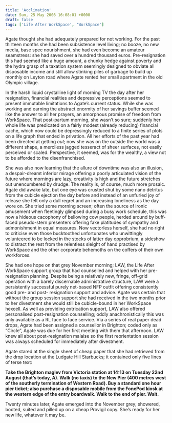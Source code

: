 ```yaml
---
title: 'Acclimation'
date: Sun, 25 May 2008 16:08:01 +0000
draft: false
tags: ['Life After WorkSpace', 'WorkSpace']
---
```


Agate thought she had adequately prepared for not working. For the past thirteen months she had been subsistence level living; no booze, no new media, base spec nourishment, she had even become an amateur seamstress: she had saved over a hundred thousand euros. Pre-resignation this had seemed like a huge amount, a chunky hedge against poverty and the hydra grasp of a taxation system seemingly designed to obviate all disposable income and still allow stinking piles of garbage to build up monthly on Leyton road where Agate rented her small apartment in the old Olympic village.

In the harsh liquid crystalline light of morning TV the day after her resignation, financial realities and depressive perceptions seemed to present immutable limitations to Agate’s current status.  While she was working and earning the abstract enormity of her savings buffer seemed like the answer to all her prayers, an amorphous promise of freedom from WorkSpace. That post-partum morning, she wasn’t so sure; suddenly her whole life was predicated on a fairly modest (already reducing) financial cache, which now could be depressingly reduced to a finite series of plots on a life graph that ended in privation. All her efforts of the past year had been directed at getting _out_; now she was on the outside the world was a different shape, a merciless jagged tesseract of sheer surfaces, not easily perceived or scaled. Perspective, it seemed, was for the wealthy, a view not to be afforded to the disenfranchised.

She was also now learning that the allure of downtime was also an illusion, a despair-dreamt inferior mirage offering a poorly articulated vision of the future where mornings are lazy, creativity is high and the future stretches out unencumbered by drudge. The reality is, of course, much more prosaic. Agate did awake late, but one eye was crusted shut by some nano detritus from the cubicle ejection the day before and instead of an unfurled joy of release she felt only a dull regret and an increasing loneliness as the day wore on. She tried some morning screen; often the source of ironic amusement when fleetingly glimpsed during a busy work schedule, this was now a hideous cacophony of bellowing cow people, herded around by buff-faced pseudo-stern presenters offering fake platitudes of sympathy and admonishment in equal measures. Now vectorless herself, she had no right to criticise even those bucktoothed unfortunates who unwittingly volunteered to be locked in the stocks of latter day opprobrium, a sideshow to distract the rest from the relentless sleight of hand practised by WorkSpace and the other corporate behemoths on the coffers of their own workforces.

She had one hope on that grey November morning; LAW, the Life After WorkSpace support group that had counselled and helped with her pre-resignation planning. Despite being a relatively new, fringe, off-grid operation with a barely discernable administrative structure, LAW were a persistently successful purely net-based NFP outfit offering consistently good pre- and post- resignation support and advice. Agate was certain that without the group session support she had received in the two months prior to her divestment she would still be cubicle-bound in her WorkSpace hexcell. As well as providing extrication support, LAW also offered personalised post-resignation counselling; oddly anachronistically this was only available as a RL face to face service. Via a series of real paper dead drops, Agate had been assigned a counsellor in Brighton; coded only as “Circle”, Agate was due for her first meeting with them that afternoon. LAW knew all about post-resignation malaise so the first reorientation session was always scheduled for immediately after divestment.

Agate stared at the single sheet of cheap paper that she had retrieved from the drop location at the Ludgate Hill Starbucks; it contained only five lines of terse text:

**Take the Brighton maglev from Victoria station at 14:13 on Tuesday 22nd August (that’s today, A). Walk (no taxis) to the New Pier (400 metres west of the southerly termination of Western Road). Buy a standard one hour pier ticket; also purchase a disposable mobile from the FonePod kiosk at the western edge of the entry boardwalk. Walk to the end of pier. Wait.**

Twenty minutes later, Agate emerged into the November grey; showered, booted, suited and pilled up on a cheap Provigil copy. She’s ready for her new life, whatever it may be.